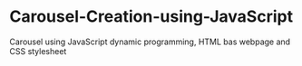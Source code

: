 # Carousel-Creation-using-JavaScript
Carousel using JavaScript dynamic programming, HTML bas webpage and CSS stylesheet
